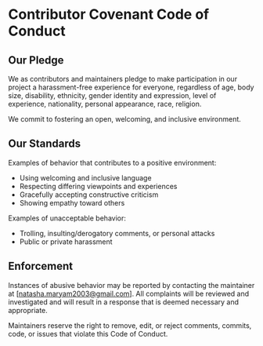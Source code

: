 # Contributor Covenant Code of Conduct

## Our Pledge

We as contributors and maintainers pledge to make participation in our project a harassment-free experience for everyone, regardless of age, body size, disability, ethnicity, gender identity and expression, level of experience, nationality, personal appearance, race, religion.

We commit to fostering an open, welcoming, and inclusive environment.

## Our Standards

Examples of behavior that contributes to a positive environment:
- Using welcoming and inclusive language
- Respecting differing viewpoints and experiences
- Gracefully accepting constructive criticism
- Showing empathy toward others

Examples of unacceptable behavior:
- Trolling, insulting/derogatory comments, or personal attacks
- Public or private harassment

## Enforcement

Instances of abusive behavior may be reported by contacting the maintainer at [natasha.maryam2003@gmail.com]. All complaints will be reviewed and investigated and will result in a response that is deemed necessary and appropriate.

Maintainers reserve the right to remove, edit, or reject comments, commits, code, or issues that violate this Code of Conduct.
